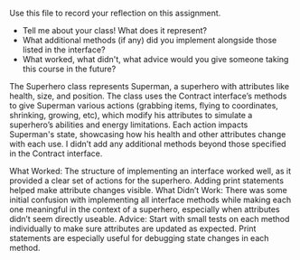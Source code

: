 Use this file to record your reflection on this assignment.

- Tell me about your class! What does it represent?
- What additional methods (if any) did you implement alongside those listed in the interface?
- What worked, what didn't, what advice would you give someone taking this course in the future?

The Superhero class represents Superman, a superhero with attributes like health, size, and position. The class uses the Contract interface’s methods to give Superman various actions (grabbing items, flying to coordinates, shrinking, growing, etc), which modify his attributes to simulate a superhero’s abilities and energy limitations. Each action impacts Superman's state, showcasing how his health and other attributes change with each use. I didn’t add any additional methods beyond those specified in the Contract interface.

What Worked: The structure of implementing an interface worked well, as it provided a clear set of actions for the superhero. Adding print statements helped make attribute changes visible.
What Didn’t Work: There was some initial confusion with implementing all interface methods while making each one meaningful in the context of a superhero, especially when attributes didn’t seem directly useable.
Advice: Start with small tests on each method individually to make sure attributes are updated as expected. Print statements are especially useful for debugging state changes in each method.